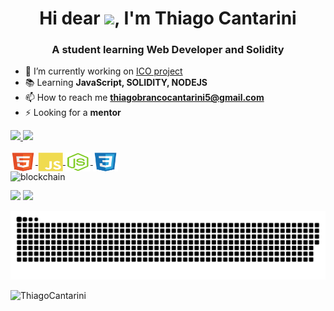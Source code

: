 <h1 align="center">Hi dear <img src="https://raw.githubusercontent.com/kaueMarques/kaueMarques/master/hi.gif" width="30px">, I'm Thiago Cantarini</h1>
<h3 align="center">A student learning Web Developer and Solidity</h3>

- 🔭 I’m currently working on [ICO project](https://tropicalorg.com)
- 📚 Learning **JavaScript, SOLIDITY, NODEJS**
- 📫 How to reach me **thiagobrancocantarini5@gmail.com**
- ⚡ Looking for a **mentor**

 <div>
  <a href="https://github.com/ThiagoCantarini">
  <img height="180em" src="https://github-readme-stats.vercel.app/api?username=ThiagoCantarini&show_icons=true&theme=dracula&include_all_commits=true&count_private=true"/>
  <img height="180em" src="https://github-readme-stats.vercel.app/api/top-langs/?username=ThiagoCantarini&layout=compact&langs_count=7&theme=deepocean-blue"/>
</div>


<div style="display: inline_block"><br>
  <img align="center" alt="Thiago-HTML" height="30" width="40" src="https://raw.githubusercontent.com/devicons/devicon/master/icons/html5/html5-original.svg">
  <img align="center" alt="Thiago-Js" height="30" width="40" src="https://raw.githubusercontent.com/devicons/devicon/master/icons/javascript/javascript-plain.svg">
  <img align="center" alt="Thiago-Js" height="30" width="40" src="https://raw.githubusercontent.com/devicons/devicon/master/icons/nodejs/nodejs-plain.svg">
  <img align="center" alt="Thiago-CSS" height="30" width="40" src="https://raw.githubusercontent.com/devicons/devicon/master/icons/css3/css3-original.svg">
   <img style="width: 560px" align="right" alt="blockchain" src="https://cdn.discordapp.com/attachments/824737750967124049/941085909204496404/spring-role-lead.gif">
</div>
 
  ##
 
<div> 
  <a href="https://instagram.com/thiago_picolino" target="_blank"><img src="https://img.shields.io/badge/-Instagram-%23E4405F?style=for-the-badge&logo=instagram&logoColor=white" target="_blank"></a>
<a href = "mailto:thiagobrancocantarini5@gmail.com"><img src="https://img.shields.io/badge/-Gmail-%23333?style=for-the-badge&logo=gmail&logoColor=white" target="_blank"></a>

</div>
 
   ![Snake animation](https://github.com/ThiagoCantarini/ThiagoCantarini/blob/output/github-contribution-grid-snake.svg)

 
<p align="left"> <img src="https://komarev.com/ghpvc/?username=ThiagoCantarini" alt="ThiagoCantarini" /> </p>
